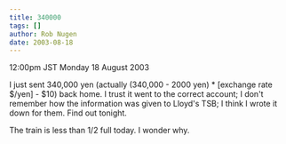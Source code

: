 ```yaml
---
title: 340000
tags: []
author: Rob Nugen
date: 2003-08-18
---
```


<p class=date>12:00pm JST Monday 18 August 2003</p>

<p>I just sent 340,000 yen (actually (340,000 - 2000 yen) * [exchange
rate $/yen] - $10) back home.  I trust it went to the correct account;
I don't remember how the information was given to Lloyd's TSB; I think
I wrote it down for them.  Find out tonight.</p>

<p>The train is less than 1/2 full today.  I wonder why.</p>
